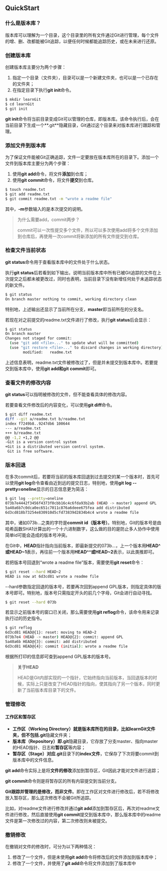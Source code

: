 ## QuickStart

### 什么是版本库？

版本库可以理解为一个目录，这个目录里的所有文件通过Git进行管理，每个文件的增、删、改都能被Git追踪，以便任何时候都能追踪历史，或在未来进行还原。



### **创建版本库**

创建版本库主要分为两个步骤：

1. 指定一个目录（文件夹），目录可以是一个新建文件夹，也可以是一个已存在的文件夹；
2. 在指定目录下执行**git init**命令。

```bash
$ mkdir learnGit
$ cd learnGit
$ git init
```

**git init**命令将当前目录变成Git可以管理的仓库，即版本库。该命令执行后，会在当前目录下生成一个**.git**隐藏目录，Git通过这个目录来对版本库进行跟踪和管理。



### 添加文件到版本库

为了保证文件能被Git正确追踪，文件一定要放在版本库所在的目录下。添加一个文件到版本库主要分为两个步骤：

1. 使用**git add**命令，将文件**添加**到仓库；
2. 使用**git commit**命令，将文件**提交**到仓库。

```bash
$ touch readme.txt
$ git add readme.txt
$ git commit readme.txt -m "wrote a readme file"
```

其中，**-m**参数输入的是本次提交的说明。

> 为什么需要add，commit两步？
>
> commit可以一次性提交多个文件，所以可以多次使用add将多个文件添加到仓库后，再使用一次commit将新添加的所有文件提交到仓库。



### 检查文件当前状态

**git status**命令用于查看版本库中的文件处于什么状态。

执行**git status**后若看到如下输出，说明当前版本库中所有已被Git追踪的文件在上次提交之后都未被更改过，同时也表明，当前目录下没有新增任何处于未追踪状态的新文件。

```bash
$ git status
On branch master nothing to commit, working directory clean 
```

特别地，上述输出还显示了当前所在分支，**master**即当前所在的分支名。

若现在对之前提交的readme.txt文件进行了修改，执行**git status**后会显示：

```bash
$ git status
On branch master
Changes not staged for commit:
  (use "git add <file>..." to update what will be committed)
  (use "git restore <file>..." to discard changes in working directory)
        modified:   readme.txt
```

上述信息表明，readme.txt文件被修改过了，但是并未提交到版本库中。若要提交到版本库中，使用**git add和git commit**即可。



### 查看文件的修改内容

**git status**可以指明被修改的文件，但不能查看具体的修改内容。

若要查看文件修改后的内容变化，可以使用**git diff**命令。

```bash
$ git diff readme.txt
diff --git a/readme.txt b/readme.txt
index f7249b8..9247db6 100644
--- a/readme.txt
+++ b/readme.txt
@@ -1,2 +1,2 @@
-Git is a version control system
+Git is a distributed version control system.
 Git is free software.
```



### 版本回退

在多次commit后，若要将当前的版本库回退到过去提交的某一个版本时，首先可以使用**git log**命令查看由近到远的提交日志，特别地，使用**git log --pretty=oneline**显示的日志信息更为简洁：

```bash
$ git log --pretty=oneline
073b7e4442f3456f4373f0cbb16c4c6fda93b2ab (HEAD -> master) append GPL
5a40a6b7c0dca0ec651c7011c876a6deee675fea add distributed
6d3cd818b73254e830910d5cfd73839d2834b4c4 wrote a readme file
```

其中，诸如073b...之类的字符是**commit id（版本号）**。特别地，Git的版本号是由哈希函数SHA1计算出的一个十六进制数字，这么做的目的是防止多人协作中使用简单id可能会造成的版本号冲突。

在Git中，**HEAD**指针指向当前版本，即最新提交的073b...，上一个版本用**HEAD^或HEAD~1**表示，再往前一个版本用**HEAD^^或HEAD~2**表示，以此类推即可。

若把版本号回退到“wrote a readme file”版本，需要使用**git reset**命令：

```bash
$ git reset --hard HEAD~2
HEAD is now at 6d3cd81 wrote a readme file
```

--hard参数指定回退的版本号，若要再次回到append GPL版本，则指定具体的版本号即可。特别地，版本号只需指定开头的前几个字母，Git会进行自动寻找。

```bash
$ git reset --hard 073b
```

若显示之前版本号的窗口已关闭，那么需要使用**git reflog**命令，该命令用来记录执行过的历史指令。

```bash
$ git reflog
6d3cd81 HEAD@{1}: reset: moving to HEAD~2
073b7e4 (HEAD -> master) HEAD@{2}: commit: append GPL
5a40a6b HEAD@{3}: commit: add distributed
6d3cd81 HEAD@{4}: commit (initial): wrote a readme file
```

根据所打印的信息即可查到append GPL版本的版本号。

> **关于HEAD**
>
> HEAD是Git内部实现的一个指针，它始终指向当前版本，当回退版本的时候，实际上只是改变了HEAD指针的指向，使其指向了另一个版本，同时更新了当前版本库目录下的文件。



### 管理修改

#### 工作区和暂存区

- **工作区（Working Directory）**就是版本库所在的目录，比如learnGit文件夹，但不包括**.git**隐藏文件夹；
- **版本库（Repository）**即**.git**隐藏目录，它存放了分支master、指向master的HEAD指针、日志和**暂存区**等内容；
- **暂存区（Stage）**对应**.git**目录下的**index文件**，它保存了下次将要commit到版本库中的文件信息。

**git add**命令实际上是将**文件的修改**添加到暂存区，Git因此才能对文件进行追踪；

**git commit**命令则是将暂存区的所有内容提交到当前分支。

**Git跟踪并管理的是修改，而非文件**。即在工作区对文件进行修改后，若不将修改放入暂存区，那么这次修改不会被Git所追踪。

比如，对readme文件进行修改并通过**git add**添加到暂存区后，再次对readme文件进行修改，然后直接使用**git commit**提交到版本库中，那么版本库中的readme文件是第一次修改过的内容，第二次修改则未被提交。



### 撤销修改

在撤销对文件的修改时，可分为以下两种情况：

1. 修改了一个文件，但是未使用**git add**命令将修改后的文件添加到版本库中；
2. 修改了一个文件，并使用了**git add**命令将文件添加到了版本库中